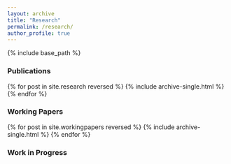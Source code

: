 ```yaml
---
layout: archive
title: "Research"
permalink: /research/
author_profile: true
---
```

{% include base_path %}

### Publications
{% for post in site.research reversed %}
  {% include archive-single.html %}
{% endfor %}

### Working Papers
{% for post in site.workingpapers reversed %}
  {% include archive-single.html %}
{% endfor %}

### Work in Progress

